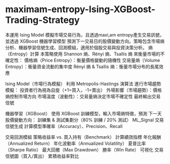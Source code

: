 # maximam-entropy-Ising-XGBoost-Trading-Strategy
本運用 Ising Model 模擬市場交易行為，且透過maxi,am entropy產生交易訊號，並透過 XGBoost 機器學習模型 預測下一交易日的股價變動方向。策略包含市場熵分析、機器學習信號生成、回測模組，適用於個股交易與投資決策分析。
熵（Entropy）計算
本策略使用 Shannon 熵、Rényi 熵、Tsallis 熵 來衡量市場的不確定性：
價格熵（Price Entropy）：衡量價格變動的隨機性
交易量熵（Volume Entropy）：衡量資金流動的集中度
Rényi 熵 & Tsallis 熵：衡量市場分布的長尾效應

Ising Model（市場行為模擬）
利用 Metropolis-Hastings 演算法 進行市場趨勢模擬：
投資者行為視為自旋（+1=買入，-1=賣出）
外場影響（市場趨勢）：價格熵控制市場方向
市場溫度（波動性）：交易量熵決定市場不確定性
最終輸出交易信號

機器學習（XGBoost）
使用 XGBoost 訓練模型，輸入市場熵特徵，預測 下一天股價變動方向：
訓練集 & 測試集劃分（80% 訓練 / 20% 測試）
ML_Signal 交易信號生成
計算模型準確率（Accuracy）、Precision、Recall

交易回測模組
策略收益率 vs. 買入持有（Benchmark）
計算績效指標
年化報酬（Annualized Return）
年化波動率（Annualized Volatility）
夏普比率（Sharpe Ratio）
最大回撤（Max Drawdown）
勝率（Win Rate）
可視化
交易信號圖（買入/賣出）
累積收益率對比

